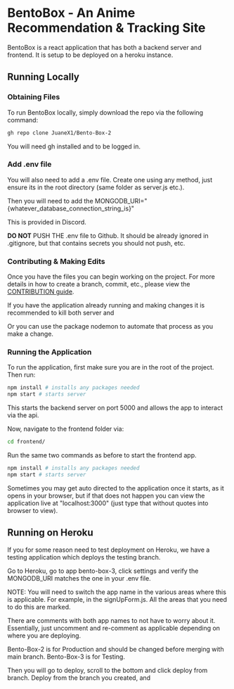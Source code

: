 # BentoBox - An Anime Recommendation & Tracking Site

BentoBox is a react application that has both a backend server and frontend. It is setup to be deployed on a heroku instance.

## Running Locally

### Obtaining Files
To run BentoBox locally, simply download the repo via the following command:

```bash
gh repo clone JuaneX1/Bento-Box-2
```

You will need gh installed and to be logged in.

### Add .env file
You will also need to add a .env file. Create one using any method, just ensure its in the root directory (same folder as server.js etc.).

Then you will need to add the MONGODB_URI="{whatever_database_connection_string_is}"

This is provided in Discord.

**DO NOT** PUSH THE .env file to Github. It should be already ignored in .gitignore, but that contains secrets you should not push, etc.

### Contributing & Making Edits
Once you have the files you can begin working on the project. For more details in how to create a branch, commit, etc., please view the [CONTRIBUTION guide](CONTRIBUTION.md).

If you have the application already running and making changes it is recommended to kill both server and 

Or you can use the package nodemon to automate that process as you make a change.

### Running the Application

To run the application, first make sure you are in the root of the project.
Then run:
```bash
npm install # installs any packages needed
npm start # starts server
```

This starts the backend server on port 5000 and allows the app to interact via the api.

Now, navigate to the frontend folder via:
```bash
cd frontend/
```

Run the same two commands as before to start the frontend app.
```bash
npm install # installs any packages needed
npm start # starts server
```

Sometimes you may get auto directed to the application once it starts, as it opens in your browser, but if that does not happen you can view the application live at "localhost:3000" (just type that without quotes into browser to view).

## Running on Heroku

If you for some reason need to test deployment on Heroku, we have a testing application which deploys the testing branch.

Go to Heroku, go to app bento-box-3, click settings and verify the MONGODB_URI matches the one in your .env file. 

NOTE: You will need to switch the app name in the various areas where this is applicable. For example, in the signUpForm.js. All the areas that you need to do this are marked.

There are comments with both app names to not have to worry about it. Essentially, just uncomment and re-comment as applicable depending on where you are deploying.

Bento-Box-2 is for Production and should be changed before merging with main branch.
Bento-Box-3 is for Testing.

Then you will go to deploy, scroll to the bottom and click deploy from branch. Deploy from the branch you created, and 
